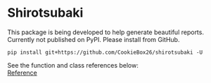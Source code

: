 # Shirotsubaki

This package is being developed to help generate beautiful reports.  
Currently not published on PyPI. Please install from GitHub.
```
pip install git+https://github.com/CookieBox26/shirotsubaki -U
```

See the function and class references below:  
[Reference](reference.md)
